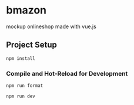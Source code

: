 # bmazon

mockup onlineshop made with vue.js

## Project Setup

```sh
npm install
```

### Compile and Hot-Reload for Development

```sh
npm run format
```
```sh
npm run dev
```
